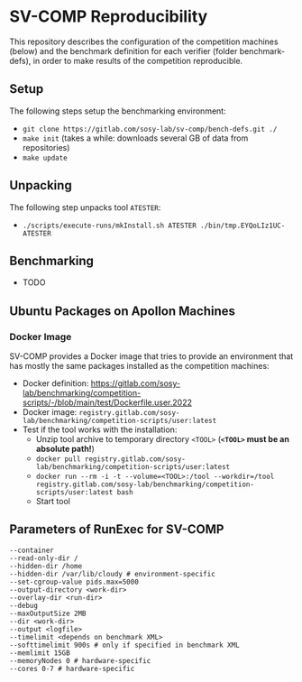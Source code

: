 # SV-COMP Reproducibility
This repository describes the configuration of the competition machines (below)
and the benchmark definition for each verifier (folder benchmark-defs),
in order to make results of the competition reproducible.


## Setup
The following steps setup the benchmarking environment:
- `git clone https://gitlab.com/sosy-lab/sv-comp/bench-defs.git ./`
- `make init` (takes a while: downloads several GB of data from repositories)
- `make update`

## Unpacking
The following step unpacks tool `ATESTER`:
- `./scripts/execute-runs/mkInstall.sh ATESTER ./bin/tmp.EYQoLIz1UC-ATESTER`

## Benchmarking
- TODO

## Ubuntu Packages on Apollon Machines

### Docker Image
SV-COMP provides a Docker image that tries to provide an environment
that has mostly the same packages installed as the competition machines:
- Docker definition: https://gitlab.com/sosy-lab/benchmarking/competition-scripts/-/blob/main/test/Dockerfile.user.2022
- Docker image: `registry.gitlab.com/sosy-lab/benchmarking/competition-scripts/user:latest`
- Test if the tool works with the installation:
  - Unzip tool archive to temporary directory `<TOOL>` (**`<TOOL>` must be an absolute path!**)
  - `docker pull registry.gitlab.com/sosy-lab/benchmarking/competition-scripts/user:latest`
  - `docker run --rm -i -t --volume=<TOOL>:/tool --workdir=/tool registry.gitlab.com/sosy-lab/benchmarking/competition-scripts/user:latest bash`
  - Start tool


## Parameters of RunExec for SV-COMP
<!-- Fetch latest version from the Ansible configuration for the competition machines:
https://gitlab.com/sosy-lab/admin/sysadmin/ansible/-/blob/master/roles/vcloud-worker/templates/Config.j2
Last synchronized: 2020-12-05 from commit 670c4eb
-->

```
--container
--read-only-dir /
--hidden-dir /home
--hidden-dir /var/lib/cloudy # environment-specific
--set-cgroup-value pids.max=5000
--output-directory <work-dir>
--overlay-dir <run-dir>
--debug
--maxOutputSize 2MB
--dir <work-dir>
--output <logfile>
--timelimit <depends on benchmark XML>
--softtimelimit 900s # only if specified in benchmark XML
--memlimit 15GB
--memoryNodes 0 # hardware-specific
--cores 0-7 # hardware-specific
```


